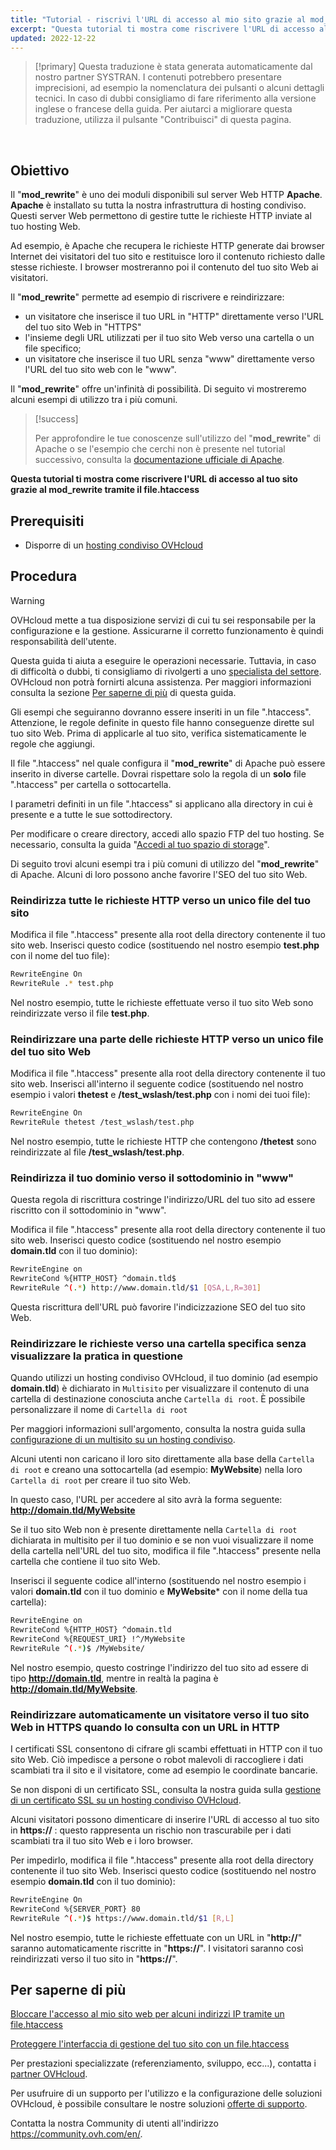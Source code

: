 ```yaml
---
title: "Tutorial - riscrivi l'URL di accesso al mio sito grazie al mod_rewrite tramite il file.htaccess"
excerpt: "Questa tutorial ti mostra come riscrivere l'URL di accesso al tuo sito grazie al mod_rewrite tramite il file.htaccess"
updated: 2022-12-22
---
```


> [!primary]
> Questa traduzione è stata generata automaticamente dal nostro partner SYSTRAN. I contenuti potrebbero presentare imprecisioni, ad esempio la nomenclatura dei pulsanti o alcuni dettagli tecnici. In caso di dubbi consigliamo di fare riferimento alla versione inglese o francese della guida. Per aiutarci a migliorare questa traduzione, utilizza il pulsante "Contribuisci" di questa pagina.
>

  
## Obiettivo

Il "**mod_rewrite**" è uno dei moduli disponibili sul server Web HTTP **Apache**. **Apache** è installato su tutta la nostra infrastruttura di hosting condiviso. Questi server Web permettono di gestire tutte le richieste HTTP inviate al tuo hosting Web.

Ad esempio, è Apache che recupera le richieste HTTP generate dai browser Internet dei visitatori del tuo sito e restituisce loro il contenuto richiesto dalle stesse richieste. I browser mostreranno poi il contenuto del tuo sito Web ai visitatori.

Il "**mod_rewrite**" permette ad esempio di riscrivere e reindirizzare:

- un visitatore che inserisce il tuo URL in "HTTP" direttamente verso l'URL del tuo sito Web in "HTTPS"
- l'insieme degli URL utilizzati per il tuo sito Web verso una cartella o un file specifico;
- un visitatore che inserisce il tuo URL senza "www" direttamente verso l'URL del tuo sito web con le "www".

Il "**mod_rewrite**" offre un'infinità di possibilità. Di seguito vi mostreremo alcuni esempi di utilizzo tra i più comuni.

> [!success]
>
> Per approfondire le tue conoscenze sull'utilizzo del "**mod_rewrite**" di Apache o se l'esempio che cerchi non è presente nel tutorial successivo, consulta la [documentazione ufficiale di Apache](https://httpd.apache.org/docs/2.4/fr/mod/mod_rewrite.html).
>

**Questa tutorial ti mostra come riscrivere l'URL di accesso al tuo sito grazie al mod_rewrite tramite il file.htaccess**
  
## Prerequisiti

- Disporre di un [hosting condiviso OVHcloud](https://www.ovhcloud.com/it/web-hosting/)
  
## Procedura

> [!warning]
>
> OVHcloud mette a tua disposizione servizi di cui tu sei responsabile per la configurazione e la gestione. Assicurarne il corretto funzionamento è quindi responsabilità dell'utente.
> 
> Questa guida ti aiuta a eseguire le operazioni necessarie. Tuttavia, in caso di difficoltà o dubbi, ti consigliamo di rivolgerti a uno [specialista del settore](/links/partner). OVHcloud non potrà fornirti alcuna assistenza. Per maggiori informazioni consulta la sezione [Per saperne di più](#go-further) di questa guida.
>
>
> Gli esempi che seguiranno dovranno essere inseriti in un file ".htaccess". Attenzione, le regole definite in questo file hanno conseguenze dirette sul tuo sito Web. Prima di applicarle al tuo sito, verifica sistematicamente le regole che aggiungi.
>

Il file ".htaccess" nel quale configura il "**mod_rewrite**" di Apache può essere inserito in diverse cartelle. Dovrai rispettare solo la regola di un **solo** file ".htaccess" per cartella o sottocartella.

I parametri definiti in un file ".htaccess" si applicano alla directory in cui è presente e a tutte le sue sottodirectory.

Per modificare o creare directory, accedi allo spazio FTP del tuo hosting. Se necessario, consulta la guida "[Accedi al tuo spazio di storage](/pages/web_cloud/web_hosting/ftp_connection)".

Di seguito trovi alcuni esempi tra i più comuni di utilizzo del "**mod_rewrite**" di Apache. Alcuni di loro possono anche favorire l'SEO del tuo sito Web.

### Reindirizza tutte le richieste HTTP verso un unico file del tuo sito

Modifica il file ".htaccess" presente alla root della directory contenente il tuo sito web. Inserisci questo codice (sostituendo nel nostro esempio **test.php** con il nome del tuo file):

```bash
RewriteEngine On
RewriteRule .* test.php
```

Nel nostro esempio, tutte le richieste effettuate verso il tuo sito Web sono reindirizzate verso il file **test.php**.

### Reindirizzare una parte delle richieste HTTP verso un unico file del tuo sito Web

Modifica il file ".htaccess" presente alla root della directory contenente il tuo sito web. Inserisci all'interno il seguente codice (sostituendo nel nostro esempio i valori **thetest** e **/test_wslash/test.php** con i nomi dei tuoi file):

```bash
RewriteEngine On
RewriteRule thetest /test_wslash/test.php
```

Nel nostro esempio, tutte le richieste HTTP che contengono **/thetest** sono reindirizzate al file **/test_wslash/test.php**.

### Reindirizza il tuo dominio verso il sottodominio in "www"

Questa regola di riscrittura costringe l'indirizzo/URL del tuo sito ad essere riscritto con il sottodominio in "www".

Modifica il file ".htaccess" presente alla root della directory contenente il tuo sito web. Inserisci questo codice (sostituendo nel nostro esempio **domain.tld** con il tuo dominio):

```bash
RewriteEngine on
RewriteCond %{HTTP_HOST} ^domain.tld$
RewriteRule ^(.*) http://www.domain.tld/$1 [QSA,L,R=301]
```

Questa riscrittura dell'URL può favorire l'indicizzazione SEO del tuo sito Web.

### Reindirizzare le richieste verso una cartella specifica senza visualizzare la pratica in questione

Quando utilizzi un hosting condiviso OVHcloud, il tuo dominio (ad esempio **domain.tld**) è dichiarato in `Multisito` per visualizzare il contenuto di una cartella di destinazione conosciuta anche `Cartella di root`. È possibile personalizzare il nome di `Cartella di root`

Per maggiori informazioni sull'argomento, consulta la nostra guida sulla [configurazione di un multisito su un hosting condiviso](/pages/web_cloud/web_hosting/multisites_configure_multisite).

Alcuni utenti non caricano il loro sito direttamente alla base della `Cartella di root` e creano una sottocartella (ad esempio: **MyWebsite**) nella loro `Cartella di root` per creare il tuo sito Web.

In questo caso, l'URL per accedere al sito avrà la forma seguente: **http://domain.tld/MyWebsite**

Se il tuo sito Web non è presente direttamente nella `Cartella di root` dichiarata in multisito per il tuo dominio e se non vuoi visualizzare il nome della cartella nell'URL del tuo sito, modifica il file ".htaccess" presente nella cartella che contiene il tuo sito Web. 

Inserisci il seguente codice all'interno (sostituendo nel nostro esempio i valori **domain.tld** con il tuo dominio e **MyWebsite*** con il nome della tua cartella):

```bash
RewriteEngine on
RewriteCond %{HTTP_HOST} ^domain.tld
RewriteCond %{REQUEST_URI} !^/MyWebsite
RewriteRule ^(.*)$ /MyWebsite/
```

Nel nostro esempio, questo costringe l'indirizzo del tuo sito ad essere di tipo **http://domain.tld**, mentre in realtà la pagina è **http://domain.tld/MyWebsite**.

### Reindirizzare automaticamente un visitatore verso il tuo sito Web in HTTPS quando lo consulta con un URL in HTTP

I certificati SSL consentono di cifrare gli scambi effettuati in HTTP con il tuo sito Web. Ciò impedisce a persone o robot malevoli di raccogliere i dati scambiati tra il sito e il visitatore, come ad esempio le coordinate bancarie.

Se non disponi di un certificato SSL, consulta la nostra guida sulla [gestione di un certificato SSL su un hosting condiviso OVHcloud](/pages/web_cloud/web_hosting/ssl_on_webhosting).

Alcuni visitatori possono dimenticare di inserire l'URL di accesso al tuo sito in **https://** : questo rappresenta un rischio non trascurabile per i dati scambiati tra il tuo sito Web e i loro browser.

Per impedirlo, modifica il file ".htaccess" presente alla root della directory contenente il tuo sito Web. Inserisci questo codice (sostituendo nel nostro esempio **domain.tld** con il tuo dominio):

```bash
RewriteEngine On
RewriteCond %{SERVER_PORT} 80
RewriteRule ^(.*)$ https://www.domain.tld/$1 [R,L]
```

Nel nostro esempio, tutte le richieste effettuate con un URL in "**http://**" saranno automaticamente riscritte in "**https://**". I visitatori saranno così reindirizzati verso il tuo sito in "**https://**".
  
## Per saperne di più <a name="go-further"></a>

[Bloccare l'accesso al mio sito web per alcuni indirizzi IP tramite un file.htaccess](/pages/web_cloud/web_hosting/htaccess_how_to_block_a_specific_ip_address_from_accessing_your_website)

[Proteggere l'interfaccia di gestione del tuo sito con un file.htaccess](/pages/web_cloud/web_hosting/htaccess_protect_directory_by_password)

Per prestazioni specializzate (referenziamento, sviluppo, ecc...), contatta i [partner OVHcloud](/links/partner).

Per usufruire di un supporto per l'utilizzo e la configurazione delle soluzioni OVHcloud, è possibile consultare le nostre soluzioni [offerte di supporto](/links/support).

Contatta la nostra Community di utenti all'indirizzo <https://community.ovh.com/en/>.